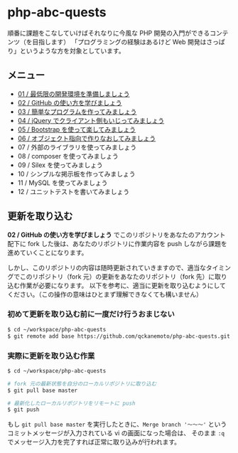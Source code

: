 # php-abc-quests

順番に課題をこなしていけばそれなりに今風な PHP 開発の入門ができるコンテンツ（を目指します）
「プログラミングの経験はあるけど Web 開発はさっぱり」というような方を対象としています。

## メニュー

* [01 / 最低限の開発環境を準備しましょう](01-environments)
* [02 / GitHub の使い方を学びましょう](02-github)
* [03 / 簡単なプログラムを作ってみましょう](03-index.php)
* [04 / jQuery でクライアント側もいじってみましょう](04-jquery)
* [05 / Bootstrap を使って楽してみましょう](05-bootstrap)
* [06 / オブジェクト指向で作りなおしてみましょう](06-oop)
* 07 / 外部のライブラリを使ってみましょう
* 08 / composer を使ってみましょう
* 09 / Silex を使ってみましょう
* 10 / シンプルな掲示板を作ってみましょう
* 11 / MySQL を使ってみましょう
* 12 / ユニットテストを書いてみましょう

## 更新を取り込む

**02 / GitHub の使い方を学びましょう** でこのリポジトリをあなたのアカウント配下に fork した後は、あなたのリポジトリに作業内容を push しながら課題を進めていくことになります。

しかし、このリポジトリの内容は随時更新されていきますので、適当なタイミングでこのリポジトリ（fork 元）の更新をあなたのリポジトリ（fork 先）に取り込む作業が必要になります。
以下を参考に、適当に更新を取り込むようにしてください。（この操作の意味はひとまず理解できなくても構いません）

### 初めて更新を取り込む前に一度だけ行うおまじない

```bash
$ cd ~/workspace/php-abc-quests
$ git remote add base https://github.com/qckanemoto/php-abc-quests.git
```

### 実際に更新を取り込む作業

```bash
$ cd ~/workspace/php-abc-quests

# fork 元の最新状態を自分のローカルリポジトリに取り込む
$ git pull base master

# 最新化したローカルリポジトリをリモートに push
$ git push
```

もし `git pull base master` を実行したときに、`Merge branch '〜〜〜'` というコミットメッセージが入力されている vi の画面になった場合は、
そのまま `:q` でメッセージ入力を完了すれば正常に取り込みが行われます。
